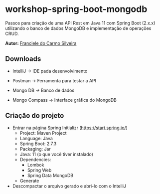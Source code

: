 # workshop-spring-boot-mongodb

Passos para criação de uma API Rest em Java 11 com Spring Boot (2.x.x) utilizando o banco de dados MongoDB e implementação de operações CRUD.

**Autor:** [Franciele do Carmo Silveira](https://www.linkedin.com/in/cfrancielesilveira/)

## Downloads

* IntelliJ      ->   IDE pada desenvolvimento

* Postman       ->   Ferramenta para testar a API

* Mongo DB      ->   Banco de dados

* Mongo Compass ->   Interface gráfica do MongoDB

## Criação do projeto

* Entrar na página Spring Initializr (https://start.spring.io/)
  - Project: Maven Project
  - Language: Java
  - Spring Boot: 2.7.3
  - Packaging: Jar
  - Java: 11 (o que você tiver instalado)
  - Dependencies:
    - Lombok
    - Spring Web
    - Spring Data MongoDB
  - Generate
* Descompactar o arquivo gerado e abri-lo com o IntelliJ

